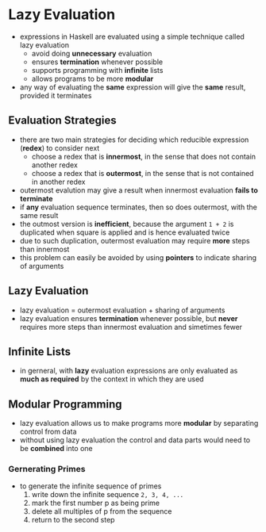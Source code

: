 # Lazy Evaluation

- expressions in Haskell are evaluated using a simple technique called lazy evaluation
  - avoid doing **unnecessary** evaluation
  - ensures **termination** whenever possible
  - supports programming with **infinite** lists
  - allows programs to be more **modular**
- any way of evaluating the **same** expression will give the **same** result, provided it terminates

## Evaluation Strategies

- there are two main strategies for deciding which reducible expression (**redex**) to consider next
  - choose a redex that is **innermost**, in the sense that does not contain another redex
  - choose a redex that is **outermost**, in the sense that is not contained in another redex
- outermost evalution may give a result when innermost evaluation **fails to terminate**
- if **any** evaluation sequence terminates, then so does outermost, with the same result
- the outmost version is **inefficient**, because the argument `1 + 2` is duplicated when square is applied and is hence evaluated twice
- due to such duplication, outermost evaluation may require **more** steps than innermost
- this problem can easily be avoided by using **pointers** to indicate sharing of arguments

## Lazy Evaluation

- lazy evaluation = outermost evaluation + sharing of arguments
- lazy evaluation ensures **termination** whenever possible, but **never** requires more steps than innermost evaluation and simetimes fewer

## Infinite Lists

- in gerneral, with **lazy** evaluation expressions are only evaluated as **much as required** by the context in which they are used

## Modular Programming

- lazy evaluation allows us to make programs more **modular** by separating control from data
- without using lazy evaluation the control and data parts would need to be **combined** into one

### Gernerating Primes

- to generate the infinite sequence of primes
  1. write down the infinite sequence `2, 3, 4, ...`
  2. mark the first number p as being prime
  3. delete all multiples of p from the sequence
  4. return to the second step
